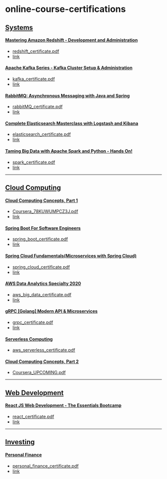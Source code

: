# online-course-certifications

## <u>Systems</u>

#### [Mastering Amazon Redshift - Development and Administration](https://www.udemy.com/course/redshift-aws-amazon-development-administration-analytics-datawarehouse/)
  - [redshift_certificate.pdf](/redshift_certificate.pdf)
  - [link](https://udemy.com/certificate/UC-5d47d46d-00cc-4847-b0bf-0f78fc4cb9fa/)

#### [Apache Kafka Series - Kafka Cluster Setup & Administration](https://www.udemy.com/course/kafka-cluster-setup/)
  - [kafka_certificate.pdf](/kafka_certificate.pdf)
  - [link](https://udemy.com/certificate/UC-1b5597eb-8386-46d6-b70c-f6fe2f9ff53c)

#### [RabbitMQ: Asynchronous Messaging with Java and Spring](https://www.udemy.com/course/learn-rabbitmq-asynchronous-messaging-with-java-and-spring/)
  - [rabbitMQ_certificate.pdf](/rabbitMQ_certificate.pdf)
  - [link](https://udemy.com/certificate/UC-173690d5-558e-488a-89a0-e6639aef8b3b/)

#### [Complete Elasticsearch Masterclass with Logstash and Kibana](https://www.udemy.com/course/complete-elasticsearch-masterclass-with-kibana-and-logstash/)
  - [elasticsearch_certificate.pdf](/elasticsearch_certificate.pdf)
  - [link](https://udemy.com/certificate/UC-93710d6d-20f7-4a62-b971-f33f25397c44/)

#### [Taming Big Data with Apache Spark and Python - Hands On!](https://www.udemy.com/course/taming-big-data-with-apache-spark-hands-on/)
  - [spark_certificate.pdf](/spark_certificate.pdf)
  - [link](https://udemy.com/certificate/UC-0ce2489a-c252-4f28-b478-be9a46482bd4/)

<HR>

## <u>Cloud Computing</u>

#### [Cloud Computing Concepts, Part 1](https://www.coursera.org/learn/cloud-computing)
  - [Coursera_78KUWUMPCZ3J.pdf](/Coursera_78KUWUMPCZ3J.pdf)
  - [link](https://www.coursera.org/account/accomplishments/records/78KUWUMPCZ3J)

#### [Spring Boot For Software Engineers](https://www.udemy.com/course/spring-boot-for-software-engineers/)
  - [spring_boot_certificate.pdf](/spring_boot_certificate.pdf)
  - [link](https://udemy.com/certificate/UC-824dde34-bb44-4e30-8875-730f120f2583/)

#### [Spring Cloud Fundamentals(Microservices with Spring Cloud)](https://udemy.com/course/microservices-with-spring-cloud)
  - [spring_cloud_certificate.pdf](/spring_cloud_certificate.pdf)
  - [link](https://udemy.com/certificate/UC-551be86e-f601-4698-9709-829a680f4b32/)

#### [AWS Data Analytics Specialty 2020](https://www.udemy.com/course/aws-big-data/)
  - [aws_big_data_certificate.pdf](/aws_big_data.pdf)
  - [link](https://udemy.com/certificate/UC-1b034964-a2a7-4222-a928-e40a710cf899/)


#### [gRPC [Golang] Modern API & Microservices](https://www.udemy.com/course/grpc-golang/)
  - [grpc_certificate.pdf](/grpc_certificate.pdf)
  - [link](https://udemy.com/certificate/UC-ead312b5-48fe-4ad2-9417-12808e90f44b/)


#### [Serverless Computing](https://udemy.com/course/aws-serverless-a-complete-introduction)
  - [aws_serverless_certificate.pdf](/aws_serverless_certificate.pdf)

#### [Cloud Computing Concepts, Part 2](https://www.coursera.org/learn/cloud-computing)
  - [Coursera_UPCOMING.pdf](/Coursera_UPCOMING.pdf)

<HR>


## <u>Web Development</u>

#### [React JS Web Development - The Essentials Bootcamp](https://udemy.com/course/react-js-and-redux-mastering-web-apps)
  - [react_certificate.pdf](/react_certificate.pdf)
  - [link](https://www.udemy.com/certificate/UC-3b8e9672-ddd3-418c-9e31-f75ff27e5241)

<HR>

## <u>Investing</u>

#### [Personal Finance](https://www.udemy.com/course/acorns-guide-to-personal-finance/)
  - [personal_finance_certificate.pdf](/personal_finance_certificate.pdf)
  - [link](https://udemy.com/certificate/UC-c61eb7c2-d4b6-4838-b5e9-56bb53abe5b3/)
